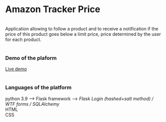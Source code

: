 # Amazon Tracker Price
</br>Application allowing to follow a product and to receive a notification if the price of this product goes below a limit price, price determined by the user for each product.
</br></br>
### Demo of the plaform
[Live demo](http://pricetrackeramz.herokuapp.com/)
</br></br>
### Languages of the platform
python 3.9 --> Flask framework --> <i>Flask Login (hashed+salt method) / WTF forms / SQLAlchemy</i>
</br>HTML
</br>CSS
</br>
